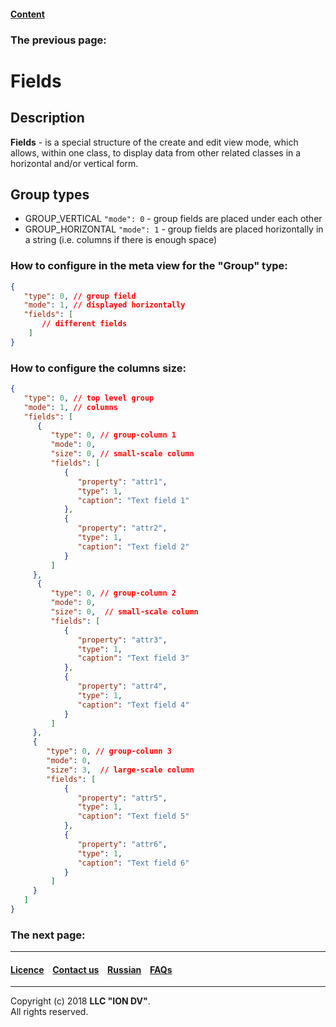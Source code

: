 #### [Content]()

### The previous page: []()

# Fields 

## Description

**Fields** - is a special structure of the create and edit view mode, which allows, within one class, to display data from other related classes in a horizontal and/or vertical form.

## Group types 

* GROUP_VERTICAL `"mode": 0` - group fields are placed under each other 
* GROUP_HORIZONTAL `"mode": 1` - group fields are placed horizontally in a string (i.e. columns if there is enough space) 

### How to configure in the meta view for the "Group" type:

```json
{
   "type": 0, // group field
   "mode": 1, // displayed horizontally 
   "fields": [
       // different fields
    ]
}
```

### How to configure the columns size:

```json
{
   "type": 0, // top level group
   "mode": 1, // columns
   "fields": [
      {
         "type": 0, // group-column 1
         "mode": 0,
         "size": 0, // small-scale column
         "fields": [
            {
               "property": "attr1",
               "type": 1,
               "caption": "Text field 1"
            },
            {
               "property": "attr2",
               "type": 1,
               "caption": "Text field 2"
            }
         ]
     },
      {
         "type": 0, // group-column 2
         "mode": 0,
         "size": 0,  // small-scale column
         "fields": [
            {
               "property": "attr3",
               "type": 1,
               "caption": "Text field 3"
            },
            {
               "property": "attr4",
               "type": 1,
               "caption": "Text field 4"
            }
         ]
     },
     {
        "type": 0, // group-column 3
        "mode": 0,
        "size": 3,  // large-scale column
        "fields": [
            {
               "property": "attr5",
               "type": 1,
               "caption": "Text field 5"
            },
            {
               "property": "attr6",
               "type": 1,
               "caption": "Text field 6"
            }
         ]
     }
   ]
}
```


### The next page: []()

--------------------------------------------------------------------------  


 #### [Licence](/LICENCE.md) &ensp;  [Contact us](https://iondv.com) &ensp;  [Russian](/docs/ru/2_system_description/metadata_structure/meta_view/fields.md)   &ensp; [FAQs](/faqs.md)          



--------------------------------------------------------------------------  

Copyright (c) 2018 **LLC "ION DV"**.   
All rights reserved. 
